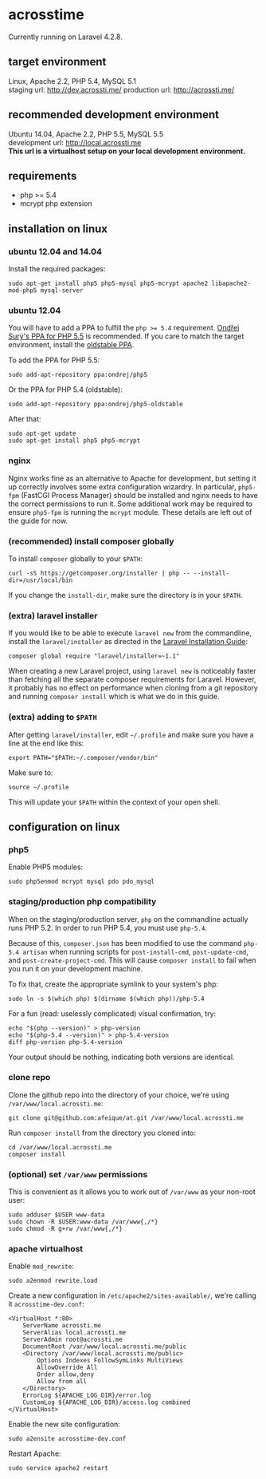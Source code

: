# acrosstime
Currently running on Laravel 4.2.8.

## target environment
Linux, Apache 2.2, PHP 5.4, MySQL 5.1  
staging url: http://dev.acrossti.me/
production url: http://acrossti.me/

## recommended development environment
Ubuntu 14.04, Apache 2.2, PHP 5.5, MySQL 5.5  
development url: http://local.acrossti.me  
**This url is a virtualhost setup on your local development environment.**

## requirements
* php >= 5.4
* mcrypt php extension

## installation on linux

### ubuntu 12.04 and 14.04
Install the required packages:

    sudo apt-get install php5 php5-mysql php5-mcrypt apache2 libapache2-mod-php5 mysql-server

### ubuntu 12.04
You will have to add a PPA to fulfill the `php >= 5.4` requirement. [Ondřej Surý's PPA for PHP 5.5](https://launchpad.net/~ondrej/+archive/ubuntu/php5) is recommended. If you care to match the target environment, install the [oldstable PPA](https://launchpad.net/~ondrej/+archive/ubuntu/php5-oldstable). 

To add the PPA for PHP 5.5:

    sudo add-apt-repository ppa:ondrej/php5

Or the PPA for PHP 5.4 (oldstable):

    sudo add-apt-repository ppa:ondrej/php5-oldstable

After that:

    sudo apt-get update
    sudo apt-get install php5 php5-mcrypt

### nginx
Nginx works fine as an alternative to Apache for development, but setting it up correctly involves some extra configuration wizardry. In particular, `php5-fpm` (FastCGI Process Manager) should be installed and nginx needs to have the correct permissions to run it. Some additional work may be required to ensure `php5-fpm` is running the `mcrypt` module. These details are left out of the guide for now.

### (recommended) install composer globally
To install `composer` globally to your `$PATH`: 

    curl -sS https://getcomposer.org/installer | php -- --install-dir=/usr/local/bin

If you change the `install-dir`, make sure the directory is in your `$PATH`.

### (extra) laravel installer
If you would like to be able to execute `laravel new` from the commandline, install the `laravel/installer` as directed in the [Laravel Installation Guide](http://laravel.com/docs/installation):

    composer global require "laravel/installer=~1.1"

When creating a new Laravel project, using `laravel new` is noticeably faster than fetching all the separate composer requirements for Laravel. However, it probably has no effect on performance when cloning from a git repository and running `composer install` which is what we do in this guide.

### (extra) adding to `$PATH`
After getting `laravel/installer`, edit `~/.profile` and make sure you have a line at the end like this:

    export PATH="$PATH:~/.composer/vendor/bin"

Make sure to:

    source ~/.profile

This will update your `$PATH` within the context of your open shell.

## configuration on linux

### php5
Enable PHP5 modules:

    sudo php5enmod mcrypt mysql pdo pdo_mysql


### staging/production php compatibility
When on the staging/production server, `php` on the commandline actually runs PHP 5.2. In order to run PHP 5.4, you must use `php-5.4`. 

Because of this, `composer.json` has been modified to use the command `php-5.4 artisan` when running scripts for `post-install-cmd`, `post-update-cmd`, and `post-create-project-cmd`. This will cause `composer install` to fail when you run it on your development machine.

To fix that, create the appropriate symlink to your system's php:

    sudo ln -s $(which php) $(dirname $(which php))/php-5.4

For a fun (read: uselessly complicated) visual confirmation, try:

    echo "$(php --version)" > php-version
    echo "$(php-5.4 --version)" > php-5.4-version
    diff php-version php-5.4-version

Your output should be nothing, indicating both versions are identical.

### clone repo
Clone the github repo into the directory of your choice, we're using `/var/www/local.acrossti.me`:

    git clone git@github.com:afeique/at.git /var/www/local.acrossti.me

Run `composer install` from the directory you cloned into:

    cd /var/www/local.acrossti.me
    composer install

### (optional) set `/var/www` permissions
This is convenient as it allows you to work out of `/var/www` as your non-root user:

    sudo adduser $USER www-data
    sudo chown -R $USER:www-data /var/www{,/*}
    sudo chmod -R g+rw /var/www{,/*}

### apache virtualhost
Enable `mod_rewrite`:

    sudo a2enmod rewrite.load

Create a new configuration in `/etc/apache2/sites-available/`, we're calling it `acrosstime-dev.conf`:
    
    <VirtualHost *:80>
        ServerName acrossti.me
        ServerAlias local.acrossti.me
        ServerAdmin root@acrossti.me
        DocumentRoot /var/www/local.acrossti.me/public
        <Directory /var/www/local.acrossti.me/public>
            Options Indexes FollowSymLinks MultiViews
            AllowOverride All
            Order allow,deny
            Allow from all
        </Directory>
        ErrorLog ${APACHE_LOG_DIR}/error.log
        CustomLog ${APACHE_LOG_DIR}/access.log combined
    </VirtualHost>

Enable the new site configuration:

    sudo a2ensite acrosstime-dev.conf

Restart Apache:

    sudo service apache2 restart



